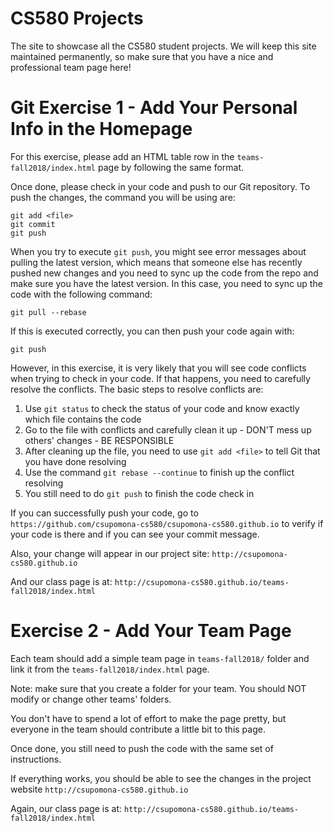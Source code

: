 CS580 Projects
=========================

The site to showcase all the CS580 student projects. We will keep this site maintained permanently, so make sure that you have a nice and professional team page here!


Git Exercise 1 - Add Your Personal Info in the Homepage
=======================================================

For this exercise, please add an HTML table row in the `teams-fall2018/index.html` page by following the same format.

Once done, please check in your code and push to our Git repository. To push the changes, the command you will be using are:

```
git add <file>
git commit
git push
```

When you try to execute ```git push```, you might see error messages about pulling the latest version, which means that someone else has recently pushed new changes and you need to sync up the code from the repo and make sure you have the latest version. In this case, you need to sync up the code with the following command:

```
git pull --rebase
```

If this is executed correctly, you can then push your code again with:

```
git push
```

However, in this exercise, it is very likely that you will see code conflicts when trying to check in your code. If that happens, you need to carefully resolve the conflicts. The basic steps to resolve conflicts are:

1. Use ```git status``` to check the status of your code and know exactly which file contains the code
2. Go to the file with conflicts and carefully clean it up - DON'T mess up others' changes - BE RESPONSIBLE
3. After cleaning up the file, you need to use ```git add <file>``` to tell Git that you have done resolving
4. Use the command ```git rebase --continue``` to finish up the conflict resolving
5. You still need to do ```git push``` to finish the code check in

If you can successfully push your code, go to `https://github.com/csupomona-cs580/csupomona-cs580.github.io` to verify if your code is there and if you can see your commit message.

Also, your change will appear in our project site: `http://csupomona-cs580.github.io`

And our class page is at: `http://csupomona-cs580.github.io/teams-fall2018/index.html`

Exercise 2 - Add Your Team Page
===============================

Each team should add a simple team page in `teams-fall2018/` folder and link it from the `teams-fall2018/index.html` page.

Note: make sure that you create a folder for your team. You should NOT modify or change other teams' folders.

You don't have to spend a lot of effort to make the page pretty, but everyone in the team should contribute a little bit to this page.

Once done, you still need to push the code with the same set of instructions.

If everything works, you should be able to see the changes in the project website `http://csupomona-cs580.github.io`

Again, our class page is at: `http://csupomona-cs580.github.io/teams-fall2018/index.html`
